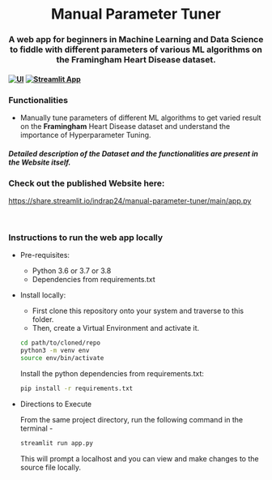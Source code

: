 <h1 align="center"> Manual Parameter Tuner  </h2>
<h3 align="center"> A web app for beginners in Machine Learning and Data Science to fiddle with different parameters of various ML algorithms on the Framingham Heart Disease dataset. <h4>
  
[![UI ](https://img.shields.io/badge/Deployed-%20---->-blue?style=for-the-badge&logo=appveyor)](https://share.streamlit.io/indrap24/manual-parameter-tuner/main/app.py)
[![Streamlit App](https://static.streamlit.io/badges/streamlit_badge_black_red.svg)](https://share.streamlit.io/indrap24/manual-parameter-tuner/main/app.py)


### Functionalities
-  Manually tune parameters of different ML algorithms to get varied result on the **Framingham** Heart Disease dataset and understand the importance of Hyperparameter Tuning.

#### *Detailed description of the Dataset and the functionalities are present in the Website itself.*


### Check out the published Website here:

https://share.streamlit.io/indrap24/manual-parameter-tuner/main/app.py

<br>

### Instructions to run the web app locally
  
* Pre-requisites:
	-  Python 3.6 or 3.7 or 3.8
	-  Dependencies from requirements.txt
  
* Install locally:

   - First clone this repository onto your system and traverse to this folder.<br>
   - Then, create a Virtual Environment and activate it. <br>
   ```bash
  cd path/to/cloned/repo
  python3 -m venv env
  source env/bin/activate
  ```
  Install the python dependencies from requirements.txt:
    ```bash
    pip install -r requirements.txt
     ```
* Directions to Execute

    From the same project directory, run the following command in the terminal -
    ```bash
    streamlit run app.py
    ```
    
    This will prompt a localhost and you can view and make changes to the source file locally.
